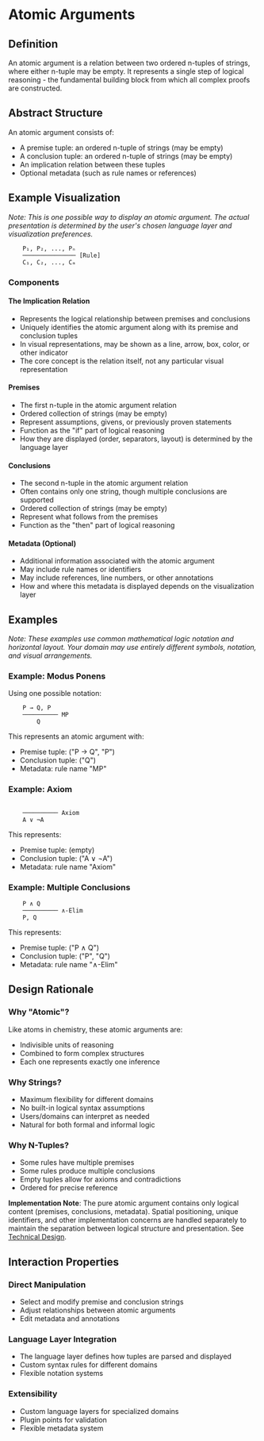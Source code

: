 # Atomic Arguments

## Definition

An atomic argument is a relation between two ordered n-tuples of strings, where either n-tuple may be empty. It represents a single step of logical reasoning - the fundamental building block from which all complex proofs are constructed.

## Abstract Structure

An atomic argument consists of:
- A premise tuple: an ordered n-tuple of strings (may be empty)
- A conclusion tuple: an ordered n-tuple of strings (may be empty)
- An implication relation between these tuples
- Optional metadata (such as rule names or references)

## Example Visualization

*Note: This is one possible way to display an atomic argument. The actual presentation is determined by the user's chosen language layer and visualization preferences.*

```
    P₁, P₂, ..., Pₙ
    ─────────────── [Rule]
    C₁, C₂, ..., Cₘ
```

### Components

#### The Implication Relation
- Represents the logical relationship between premises and conclusions
- Uniquely identifies the atomic argument along with its premise and conclusion tuples
- In visual representations, may be shown as a line, arrow, box, color, or other indicator
- The core concept is the relation itself, not any particular visual representation

#### Premises
- The first n-tuple in the atomic argument relation
- Ordered collection of strings (may be empty)
- Represent assumptions, givens, or previously proven statements
- Function as the "if" part of logical reasoning
- How they are displayed (order, separators, layout) is determined by the language layer

#### Conclusions
- The second n-tuple in the atomic argument relation
- Often contains only one string, though multiple conclusions are supported
- Ordered collection of strings (may be empty)
- Represent what follows from the premises
- Function as the "then" part of logical reasoning

#### Metadata (Optional)
- Additional information associated with the atomic argument
- May include rule names or identifiers
- May include references, line numbers, or other annotations
- How and where this metadata is displayed depends on the visualization layer

## Examples

*Note: These examples use common mathematical logic notation and horizontal layout. Your domain may use entirely different symbols, notation, and visual arrangements.*

### Example: Modus Ponens
Using one possible notation:
```
    P → Q, P
    ────────── MP
        Q
```
This represents an atomic argument with:
- Premise tuple: ("P → Q", "P")
- Conclusion tuple: ("Q")
- Metadata: rule name "MP"

### Example: Axiom
```
    
    ────────── Axiom
    A ∨ ¬A
```
This represents:
- Premise tuple: (empty)
- Conclusion tuple: ("A ∨ ¬A")
- Metadata: rule name "Axiom"

### Example: Multiple Conclusions
```
    P ∧ Q
    ────────── ∧-Elim
    P, Q
```
This represents:
- Premise tuple: ("P ∧ Q")
- Conclusion tuple: ("P", "Q")
- Metadata: rule name "∧-Elim"

## Design Rationale

### Why "Atomic"?
Like atoms in chemistry, these atomic arguments are:
- Indivisible units of reasoning
- Combined to form complex structures
- Each one represents exactly one inference

### Why Strings?
- Maximum flexibility for different domains
- No built-in logical syntax assumptions
- Users/domains can interpret as needed
- Natural for both formal and informal logic

### Why N-Tuples?
- Some rules have multiple premises
- Some rules produce multiple conclusions
- Empty tuples allow for axioms and contradictions
- Ordered for precise reference

**Implementation Note**: The pure atomic argument contains only logical content (premises, conclusions, metadata). Spatial positioning, unique identifiers, and other implementation concerns are handled separately to maintain the separation between logical structure and presentation. See [Technical Design](../08-technical-design/conceptual-data-model.md).

## Interaction Properties

### Direct Manipulation
- Select and modify premise and conclusion strings
- Adjust relationships between atomic arguments
- Edit metadata and annotations

### Language Layer Integration
- The language layer defines how tuples are parsed and displayed
- Custom syntax rules for different domains
- Flexible notation systems

### Extensibility
- Custom language layers for specialized domains
- Plugin points for validation
- Flexible metadata system